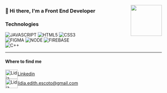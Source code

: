 <a href="https://media.giphy.com/media/RJ7b181Yjv7e1MPp8J/giphy.gif" target="blue"><img align="right" src="https://media.giphy.com/media/RJ7b181Yjv7e1MPp8J/giphy.gif" heigth="100" width="100"></a>

### 👋 Hi there, I'm a Front End Developer

<!--
**Ezritz/Ezritz** is a ✨ _special_ ✨ repository because its `README.md` (this file) appears on your GitHub profile.-->

### Technologies
![JAVASCRIPT](https://img.shields.io/badge/Javascript-ffe169?style=for-the-badge&logo=javascript&logoColor=white&labelColor=101010)
![HTML5](https://img.shields.io/badge/HTML-efebce?style=for-the-badge&logo=HTML5&logoColor=white&labelColor=101010)
![CSS3](https://img.shields.io/badge/CSS-d8a48f?style=for-the-badge&logo=CSS3&logoColor=white&labelColor=101010)</br>
![FIGMA](https://img.shields.io/badge/FIGMA-bb8588?style=for-the-badge&logo=FIGMA&logoColor=white&labelColor=101010)
![NODE](https://img.shields.io/badge/NODE-a3a380?style=for-the-badge&logo=NODE.JS&logoColor=white&labelColor=101010)
![FIREBASE](https://img.shields.io/badge/FIREBASE-fcca46?style=for-the-badge&logo=FIREBASE&logoColor=white&labelColor=101010)</br>
![C++](https://img.shields.io/badge/C++-fcca46?style=for-the-badge&logo=c%2B%2B&logoColor=white&labelColor=101010)</br>

___

#### Where to find me
<a href="https://www.linkedin.com/in/lidiaedithescoto/" target="blue"><img align="center" src="https://cdn.jsdelivr.net/npm/simple-icons@3.0.1/icons/linkedin.svg" alt="Lidia Escoto" height="30" width="40" />Linkedin</a> </br>
<a href="mailto:lidia.edith.escoto@gmail.com " target="blank"><img align="center" src="https://cdn.jsdelivr.net/npm/simple-icons@3.0.1/icons/gmail.svg" alt="Lidia Escoto" height="30" width="40" />lidia.edith.escoto@gmail.com</a>


